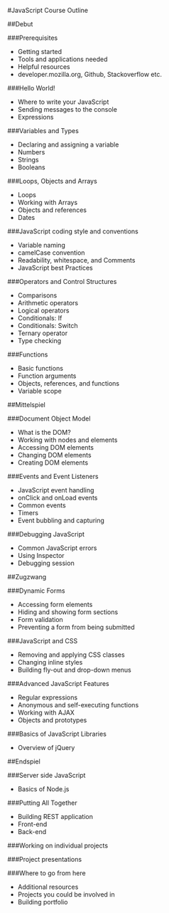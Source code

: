 #JavaScript Course Outline

##Debut

###Prerequisites

* Getting started
* Tools and applications needed
* Helpful resources
* developer.mozilla.org, Github, Stackoverflow etc.

###Hello World!

* Where to write your JavaScript
* Sending messages to the console
* Expressions

###Variables and Types

* Declaring and assigning a variable
* Numbers
* Strings
* Booleans

###Loops, Objects and Arrays

* Loops
* Working with Arrays
* Objects and references
* Dates

###JavaScript coding style and conventions

* Variable naming
* camelCase convention
* Readability, whitespace, and Comments
* JavaScript best Practices

###Operators and Control Structures

* Comparisons
* Arithmetic operators
* Logical operators
* Conditionals: If
* Conditionals: Switch
* Ternary operator
* Type checking

###Functions

* Basic functions
* Function arguments
* Objects, references, and functions
* Variable scope

##Mittelspiel

###Document Object Model

* What is the DOM?
* Working with nodes and elements
* Accessing DOM elements
* Changing DOM elements
* Creating DOM elements

###Events and Event Listeners

* JavaScript event handling
* onClick and onLoad events
* Common events
* Timers
* Event bubbling and capturing

###Debugging JavaScript

* Common JavaScript errors
* Using Inspector
* Debugging session

##Zugzwang

###Dynamic Forms

* Accessing form elements
* Hiding and showing form sections
* Form validation
* Preventing a form from being submitted

###JavaScript and CSS

* Removing and applying CSS classes
* Changing inline styles
* Building fly-out and drop-down menus

###Advanced JavaScript Features

* Regular expressions
* Anonymous and self-executing functions
* Working with AJAX
* Objects and prototypes

###Basics of JavaScript Libraries

* Overview of jQuery

##Endspiel

###Server side JavaScript

* Basics of Node.js

###Putting All Together

* Building REST application
* Front-end
* Back-end

###Working on individual projects

###Project presentations

###Where to go from here

* Additional resources
* Projects you could be involved in
* Building portfolio
